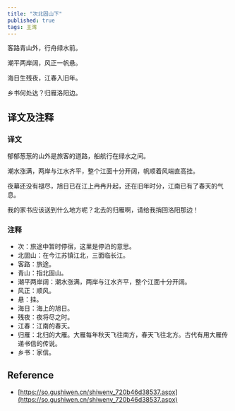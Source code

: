 ```yaml
---
title: "次北固山下"
published: true
tags: 王湾
---
```


客路青山外，行舟绿水前。

潮平两岸阔，风正一帆悬。

海日生残夜，江春入旧年。

乡书何处达？归雁洛阳边。

## 译文及注释

### 译文

郁郁葱葱的山外是旅客的道路，船航行在绿水之间。

潮水涨满，两岸与江水齐平，整个江面十分开阔，帆顺着风端直高挂。

夜幕还没有褪尽，旭日已在江上冉冉升起，还在旧年时分，江南已有了春天的气息。

我的家书应该送到什么地方呢？北去的归雁啊，请给我捎回洛阳那边！

### 注释

- 次：旅途中暂时停宿，这里是停泊的意思。
- 北固山：在今江苏镇江北，三面临长江。
- 客路：旅途。
- 青山：指北固山。
- 潮平两岸阔：潮水涨满，两岸与江水齐平，整个江面十分开阔。
- 风正：顺风。
- 悬：挂。
- 海日：海上的旭日。
- 残夜：夜将尽之时。
- 江春：江南的春天。
- 归雁：北归的大雁。大雁每年秋天飞往南方，春天飞往北方。古代有用大雁传递书信的传说。
- 乡书：家信。

## Reference

- [https://so.gushiwen.cn/shiwenv_720b46d38537.aspx](https://so.gushiwen.cn/shiwenv_720b46d38537.aspx)